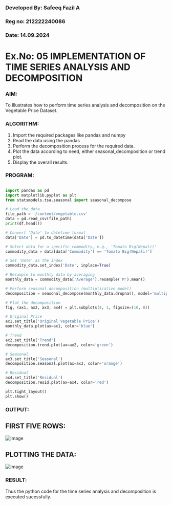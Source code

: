 ### Developed By: Safeeq Fazil A
### Reg no: 212222240086
### Date: 14.09.2024
# Ex.No: 05  IMPLEMENTATION OF TIME SERIES ANALYSIS AND DECOMPOSITION
 


### AIM:
To Illustrates how to perform time series analysis and decomposition on the Vegetable Price Dataset.

### ALGORITHM:
1. Import the required packages like pandas and numpy
2. Read the data using the pandas
3. Perform the decomposition process for the required data.
4. Plot the data according to need, either seasonal_decomposition or trend plot.
5. Display the overall results.

### PROGRAM:
```py

import pandas as pd
import matplotlib.pyplot as plt
from statsmodels.tsa.seasonal import seasonal_decompose

# Load the data
file_path = '/content/vegetable.csv'
data = pd.read_csv(file_path)
print(df.head())

# Convert 'Date' to datetime format
data['Date'] = pd.to_datetime(data['Date'])

# Select data for a specific commodity, e.g., 'Tomato Big(Nepali)'
commodity_data = data[data['Commodity'] == 'Tomato Big(Nepali)']

# Set 'Date' as the index
commodity_data.set_index('Date', inplace=True)

# Resample to monthly data by averaging
monthly_data = commodity_data['Average'].resample('M').mean()

# Perform seasonal decomposition (multiplicative model)
decomposition = seasonal_decompose(monthly_data.dropna(), model='multiplicative', period=12)

# Plot the decomposition
fig, (ax1, ax2, ax3, ax4) = plt.subplots(4, 1, figsize=(10, 8))

# Original Price
ax1.set_title('Original Vegetable Price')
monthly_data.plot(ax=ax1, color='blue')

# Trend
ax2.set_title('Trend')
decomposition.trend.plot(ax=ax2, color='green')

# Seasonal
ax3.set_title('Seasonal')
decomposition.seasonal.plot(ax=ax3, color='orange')

# Residual
ax4.set_title('Residual')
decomposition.resid.plot(ax=ax4, color='red')

plt.tight_layout()
plt.show()

```


### OUTPUT:
## FIRST FIVE ROWS:
![image](https://github.com/user-attachments/assets/d2d46057-1bdd-47fe-98fe-05cb8a904c38)



## PLOTTING THE DATA:

![image](https://github.com/user-attachments/assets/41ec4999-7792-4f25-845b-ee0925bf7ba1)




### RESULT:
Thus the python code for the time series analysis and decomposition is executed sucessfully.

